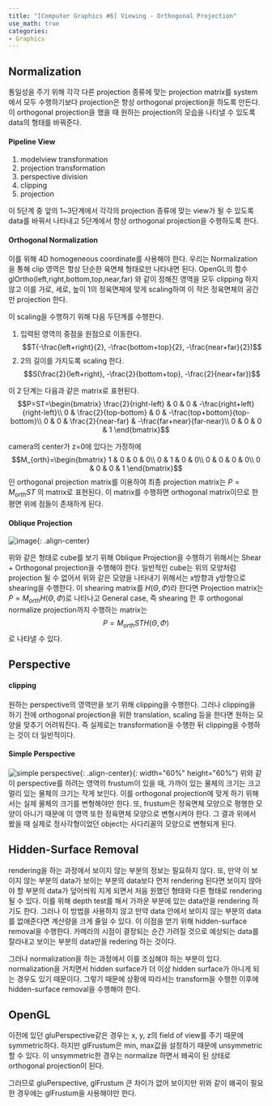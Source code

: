 ```yaml
---
title: "[Computer Graphics #6] Viewing - Orthogonal Projection"
use_math: true
categories:
- Graphics
---
```


## Normalization
통일성을 주기 위해 각각 다른 projection 종류에 맞는 projection matrix를 system에서 모두 수행하기보다 projection은 항상 orthogonal projection을 하도록 만든다. 이 orthogonal projection을 했을 때 원하는 projection의 모습을 나타낼 수 있도록 data의 형태를 바꿔준다. 
#### Pipeline View
1. modelview transformation
2. projection transformation
3. perspective division
4. clipping
5. projection

이 5단계 중 앞의 1~3단계에서 각각의 projection 종류에 맞는 view가 될 수 있도록  data를 바꿔서 나타내고 5단계에서 항상 orthogonal projection을 수행하도록 한다.

#### Orthogonal Normalization
이를 위해 4D homogeneous coordinate를 사용해야 한다. 우리는 Normalization을 통해 clip 영역은 항상 단순한 육면체 형태로만 나타내면 된다. OpenGL의 함수 glOrtho(left,right,bottom,top,near,far) 와 같이 정해진 영역을 모두 clipping 하지 않고 이를 가로, 세로, 높이 1의 정육면체에 맞게 scaling하여 이 작은 정육면체의 공간만 projection 한다.

이 scaling을 수행하기 위해 다음 두단계를 수행한다.
1. 입력된 영역의 중점을 원점으로 이동한다.  
$$T(-\frac{left+right}{2}, -\frac{bottom+top}{2}, -\frac{near+far}{2})$$
2. 2의 길이를 가지도록 scaling 한다.  
$$S(\frac{2}{left+right}, -\frac{2}{bottom+top}, -\frac{2}{near+far})$$

이 2 단계는 다음과 같은 matrix로 표현된다.
$$P=ST=\begin{bmatrix}
\frac{2}{right-left} & 0 & 0 & -\frac{right+left}{right-left}\\ 
0 & \frac{2}{top-bottom} & 0 & -\frac{top+bottom}{top-bottom}\\ 
0 & 0 & \frac{2}{near-far} & -\frac{far+near}{far-near}\\ 
0 & 0 & 0 & 1
\end{bmatrix}$$

camera의 center가 z=0에 있다는 가정하에 $$M_{orth}=\begin{bmatrix}
1 & 0 & 0 & 0\\ 
0 & 1 & 0 & 0\\ 
0 & 0 & 0 & 0\\ 
0 & 0 & 0 & 1
\end{bmatrix}$$인 orthogonal projection matrix를 이용하여 최종 projection matrix는 $P=M_{orth}ST$ 의 matrix로  표현된다. 이 matrix를 수행하면 orthogonal matrix이므로 한 평면 위에 점들이 존재하게 된다.

#### Oblique Projection
![image](https://user-images.githubusercontent.com/79836443/114040814-f36ac100-98be-11eb-8178-526dad4a8858.png){: .align-center}

위와 같은 형태로 cube를 보기 위해 Oblique Projection을 수행하기 위해서는 Shear + Orthogonal projection을 수행해야 한다. 일반적인 cube는 위의 모양처럼 projection 될 수 없어서 위와 같은 모양을 나타내기 위해서는 x방향과 y방향으로 shearing을 수행한다. 이 shearing matrix를 $H(\Theta ,\Phi )$라 한다면 Projection matrix는 $P=M_{orth}H(\Theta ,\Phi )$로 나타나고 General case, 즉 shearing 한 후 orthogonal normalize projection까지 수행하는 matrix는 $$P=M_{orth}STH(\Theta ,\Phi )$$로 나타낼 수 있다.

## Perspective
#### clipping
원하는 perspective의 영역만을 보기 위해 clipping을 수행한다. 그러나 clipping을 하기 전에 orthogonal projection을 위한 translation, scaling 등을 한다면 원하는 모양을 맞추기 어려워진다. 즉 실제로는 transformation을 수행한 뒤 clipping을 수행하는 것이 더 일반적이다.
#### Simple Perspective
![simple perspective](https://user-images.githubusercontent.com/79836443/114056780-f8367180-98cc-11eb-926b-0609c82c53a9.png){: .align-center}{: width="60%" height="60%"}
위와 같이 perspective를 하려는 영역의 frustum이 있을 때, 가까이 있는 물체의 크기는 크고 멀리 있는 물체의 크기는 작게 보인다. 이를 orthogonal projection에 맞게 하기 위해서는 실제 물체의 크기를 변형해야만 한다. 또, frustum은 정육면체 모양으로 평행한 모양이 아니기 때문에 이 영역 또한 정육면체 모양으로 변형시켜야 한다. 그 결과 위에서 봤을 때 실제로 정사각형이었던 object는 사다리꼴의 모양으로 변형되게 된다. 
## Hidden-Surface Removal
rendering을 하는 과정에서 보이지 않는 부분의 정보는 필요하지 않다. 또, 만약 이 보이지 않는 부분의 data가 보이는 부분의 data보다 먼저 rendering 된다면 보이지 않아야 할 부분의 data가 덮어씌워 지게 되면서 처음 원했던 형태와 다른 형태로 rendering 될 수 있다. 이를 위해 depth test를 해서 가까운 부분에 있는 data만을 rendering 하기도 한다. 그러나 이 방법을 사용하지 않고 만약 data 안에서 보이지 않는 부분의 data를 없애준다면 계산량을 크게 줄일 수 있다. 이 이점을 얻기 위해 hidden-surface removal을 수행한다. 카메라의 시점이 결정되는 순간 가려질 것으로 예상되는 data를 잘라내고 보이는 부분의 data만을 redering  하는 것이다.

그러나 normalization을 하는 과정에서 이를 조심해야 하는 부분이 있다. normalization을 거치면서 hidden surface가 더 이상 hidden surface가 아니게 되는 경우도 있기 때문이다. 그렇기 때문에 상황에 따라서는 transform을 수행한 이후에 hidden-surface removal을 수행해야 한다.

## OpenGL
이전에 있던 gluPerspective같은 경우는 x, y, z의 field of view를 주기 때문에 symmetric하다. 하지만 glFrustum은 min, max값을 설정하기 때문에 unsymmetric할 수 있다. 이 unsymmetric한 경우는 normalize 하면서 왜곡이 된 상태로 orthogonal projection이 된다.

그러므로 gluPerspective, glFrustum 큰 차이가 없어 보이지만 위와 같이 왜곡이 필요한 경우에는 glFrustum을 사용해야만 한다.

